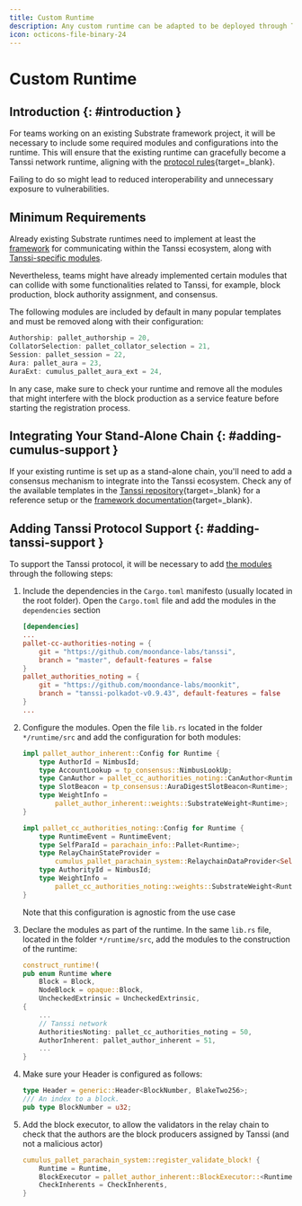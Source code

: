 ```yaml
---
title: Custom Runtime
description: Any custom runtime can be adapted to be deployed through Tanssi, provided that specific modules are implemented and the required configurations are set.
icon: octicons-file-binary-24
---
```


# Custom Runtime

## Introduction {: #introduction }

For teams working on an existing Substrate framework project, it will be necessary to include some required modules and configurations into the runtime. This will ensure that the existing runtime can gracefully become a Tanssi network runtime, aligning with the [protocol rules](/builders/build/templates/overview/#base-setup-supporting-tanssi){target=\_blank}.

Failing to do so might lead to reduced interoperability and unnecessary exposure to vulnerabilities.

## Minimum Requirements

Already existing Substrate runtimes need to implement at least the [framework](#adding-cumulus-support) for communicating within the Tanssi ecosystem, along with [Tanssi-specific modules](#adding-tanssi-support).

Nevertheless, teams might have already implemented certain modules that can collide with some functionalities related to Tanssi, for example, block production, block authority assignment, and consensus.

The following modules are included by default in many popular templates and must be removed along with their configuration:

```rust
Authorship: pallet_authorship = 20,
CollatorSelection: pallet_collator_selection = 21,
Session: pallet_session = 22,
Aura: pallet_aura = 23,
AuraExt: cumulus_pallet_aura_ext = 24,
```

In any case, make sure to check your runtime and remove all the modules that might interfere with the block production as a service feature before starting the registration process.

## Integrating Your Stand-Alone Chain {: #adding-cumulus-support }

If your existing runtime is set up as a stand-alone chain, you'll need to add a consensus mechanism to integrate into the Tanssi ecosystem. Check any of the available templates in the [Tanssi repository](https://github.com/moondance-labs/tanssi){target=\_blank} for a reference setup or the [framework documentation](https://paritytech.github.io/polkadot-sdk/master/polkadot_sdk_docs/polkadot_sdk/cumulus/index.html){target=\_blank}.

## Adding Tanssi Protocol Support {: #adding-tanssi-support }

To support the Tanssi protocol, it will be necessary to add [the modules](#base-setup-supporting-tanssi) through the following steps:

1. Include the dependencies in the `Cargo.toml` manifesto (usually located in the root folder). Open the `Cargo.toml` file and add the modules in the `dependencies` section

    ```toml
    [dependencies]
    ...
    pallet-cc-authorities-noting = { 
        git = "https://github.com/moondance-labs/tanssi", 
        branch = "master", default-features = false 
    }
    pallet_authorities_noting = {
        git = "https://github.com/moondance-labs/moonkit",
        branch = "tanssi-polkadot-v0.9.43", default-features = false
    }
    ...
    ```

2. Configure the modules. Open the file `lib.rs` located in the folder `*/runtime/src` and add the configuration for both modules:

    ```rust
    impl pallet_author_inherent::Config for Runtime {
        type AuthorId = NimbusId;
        type AccountLookup = tp_consensus::NimbusLookUp;
        type CanAuthor = pallet_cc_authorities_noting::CanAuthor<Runtime>;
        type SlotBeacon = tp_consensus::AuraDigestSlotBeacon<Runtime>;
        type WeightInfo = 
            pallet_author_inherent::weights::SubstrateWeight<Runtime>;
    }

    impl pallet_cc_authorities_noting::Config for Runtime {
        type RuntimeEvent = RuntimeEvent;
        type SelfParaId = parachain_info::Pallet<Runtime>;
        type RelayChainStateProvider = 
            cumulus_pallet_parachain_system::RelaychainDataProvider<Self>;
        type AuthorityId = NimbusId;
        type WeightInfo = 
            pallet_cc_authorities_noting::weights::SubstrateWeight<Runtime>;
    }
    ```

    Note that this configuration is agnostic from the use case

3. Declare the modules as part of the runtime. In the same `lib.rs` file, located in the folder `*/runtime/src`, add the modules to the construction of the runtime:

    ```rust
    construct_runtime!(
    pub enum Runtime where
        Block = Block,
        NodeBlock = opaque::Block,
        UncheckedExtrinsic = UncheckedExtrinsic,
    {
        ...
        // Tanssi network
        AuthoritiesNoting: pallet_cc_authorities_noting = 50,
        AuthorInherent: pallet_author_inherent = 51,
        ...
    }
    ```

4. Make sure your Header is configured as follows:

    ```rust
    type Header = generic::Header<BlockNumber, BlakeTwo256>;
    /// An index to a block.
    pub type BlockNumber = u32; 
    ```

5. Add the block executor, to allow the validators in the relay chain to check that the authors are the block producers assigned by Tanssi (and not a malicious actor)

    ```rust
    cumulus_pallet_parachain_system::register_validate_block! {
        Runtime = Runtime,
        BlockExecutor = pallet_author_inherent::BlockExecutor::<Runtime, Executive>
        CheckInherents = CheckInherents,
    }
    ```